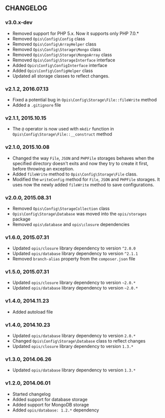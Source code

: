 CHANGELOG
---------
### v3.0.x-dev

* Removed support for PHP 5.x. Now it supports only PHP 7.0.*
* Removed `Opis\Config\Config` class
* Removed `Opis\Config\ArrayHelper` class
* Removed `Opis\Config\Storage\Mongo` class
* Removed `Opis\Config\Storage\MongoArray` class
* Removed `Opis\Config\StorageInterface` interface
* Added `Opis\Config\ConfigInterface` interface
* Added `Opis\Config\ConfigHelper` class
* Updated all storage classes to reflect changes.

### v2.1.2, 2016.07.13

* Fixed a potential bug in `Opis\Config\Storage\File::fileWrite` method
* Added a `.gitignore` file

### v2.1.1, 2015.10.15

* The `@` operator is now used with `mkdir` function in `Opis\Config\Storage\File::__construct` method

### v2.1.0, 2015.10.08

* Changed the way `File`, `JSON` and `PHPFile` storages behaves when the specified directory doesn't exits and now
they try to create it first, before throwing an exception.
* Added `fileWrite` method to `Opis\Config\Storage\File` class.
* Modified the `writeConfig` method for `File`, `JSON` and `PHPFile` storages. It uses now the newly added
`fileWrite` method to save configurations.

### v2.0.0, 2015.08.31

* Removed `Opis\Config\StorageCollection` class
* `Opis\Config\Storage\Database` was moved into the `opis/storages` package
* Removed `opis\database` and `opis\closure` dependencies

### v1.6.0, 2015.07.31

* Updated `opis/closure` library dependency to version `^2.0.0`
* Updated `opis/database` library dependency to version `^2.1.1`
* Removed `branch-alias` property from the `composer.json` file

### v1.5.0, 2015.07.31

* Updated `opis/closure` library dependency to version `~2.0.*`
* Updated `opis/database` library dependency to version `~2.0.*`

### v1.4.0, 2014.11.23

* Added autoload file

### v1.4.0, 2014.10.23

* Updated `opis/database` library dependency to version `2.0.*`
* Changed `Opis\Config\Storage\Database` class to reflect changes
* Updated `opis/closure` library dependency to version `1.3.*`

### v1.3.0, 2014.06.26

* Updated `opis/database` library dependency to version `1.3.*`

### v1.2.0, 2014.06.01

* Started changelog
* Added support for database storage
* Added support for MongoDB storage
* Added `opis/database: 1.2.*` dependency
